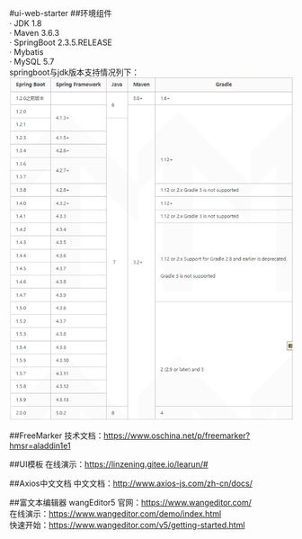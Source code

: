 #ui-web-starter
##环境组件  
· JDK 1.8  
· Maven 3.6.3  
· SpringBoot 2.3.5.RELEASE  
· Mybatis    
· MySQL 5.7  
springboot与jdk版本支持情况列下：  
![img.png](img.png)

##FreeMarker
技术文档：https://www.oschina.net/p/freemarker?hmsr=aladdin1e1

##UI模板
在线演示：https://linzening.gitee.io/learun/#

##Axios中文文档
中文文档：http://www.axios-js.com/zh-cn/docs/

##富文本编辑器 wangEditor5
官网：https://www.wangeditor.com/  
在线演示：https://www.wangeditor.com/demo/index.html  
快速开始：https://www.wangeditor.com/v5/getting-started.html



